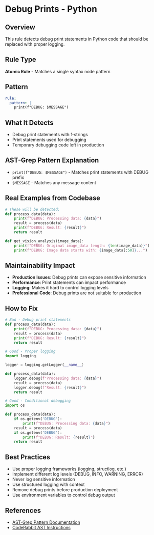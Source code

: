 # Debug Prints - Python

## Overview
This rule detects debug print statements in Python code that should be replaced with proper logging.

## Rule Type
**Atomic Rule** - Matches a single syntax node pattern

## Pattern
```yaml
rule:
  pattern: |
    print(f"DEBUG: $MESSAGE")
```

## What It Detects
- Debug print statements with f-strings
- Print statements used for debugging
- Temporary debugging code left in production

## AST-Grep Pattern Explanation
- `print(f"DEBUG: $MESSAGE")` - Matches print statements with DEBUG prefix
- `$MESSAGE` - Matches any message content

## Real Examples from Codebase
```python
# These will be detected:
def process_data(data):
    print(f"DEBUG: Processing data: {data}")
    result = process(data)
    print(f"DEBUG: Result: {result}")
    return result

def get_vision_analysis(image_data):
    print(f"DEBUG: Original image_data length: {len(image_data)}")
    print(f"DEBUG: Image data starts with: {image_data[:50]}...")
```

## Maintainability Impact
- **Production Issues**: Debug prints can expose sensitive information
- **Performance**: Print statements can impact performance
- **Logging**: Makes it hard to control logging levels
- **Professional Code**: Debug prints are not suitable for production

## How to Fix
```python
# Bad - Debug print statements
def process_data(data):
    print(f"DEBUG: Processing data: {data}")
    result = process(data)
    print(f"DEBUG: Result: {result}")
    return result

# Good - Proper logging
import logging

logger = logging.getLogger(__name__)

def process_data(data):
    logger.debug(f"Processing data: {data}")
    result = process(data)
    logger.debug(f"Result: {result}")
    return result

# Good - Conditional debugging
import os

def process_data(data):
    if os.getenv('DEBUG'):
        print(f"DEBUG: Processing data: {data}")
    result = process(data)
    if os.getenv('DEBUG'):
        print(f"DEBUG: Result: {result}")
    return result
```

## Best Practices
- Use proper logging frameworks (logging, structlog, etc.)
- Implement different log levels (DEBUG, INFO, WARNING, ERROR)
- Never log sensitive information
- Use structured logging with context
- Remove debug prints before production deployment
- Use environment variables to control debug output

## References
- [AST-Grep Pattern Documentation](https://ast-grep.github.io/guide/rule-config.html)
- [CodeRabbit AST Instructions](https://docs.coderabbit.ai/guides/review-instructions#abstract-syntax-tree-ast-based-instructions)
